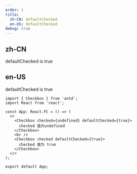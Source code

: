 ```yaml
---
order: 1
title:
  zh-CN: defaultChecked
  en-US: defaultChecked
debug: true
---
```


## zh-CN

defaultChecked is true

## en-US

defaultChecked is true

```tsx
import { Checkbox } from 'antd';
import React from 'react';

const App: React.FC = () => (
  <>
    <Checkbox checked={undefined} defaultChecked={true}>
      checked 值为undefined
    </Checkbox>
    <br />
    <Checkbox checked defaultChecked={true}>
      checked 值为 true
    </Checkbox>
  </>
);

export default App;
```
